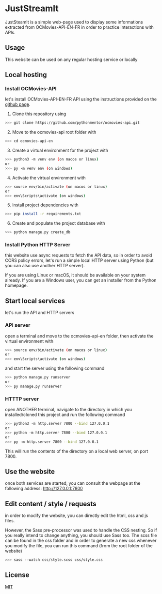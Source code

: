 # JustStreamIt

JustSteamIt is a simple web-page used to display some informations extracted from OCMovies-API-EN-FR in order to practice interactions with APIs.

## Usage

This website can be used on any regular hosting service or locally

## Local hosting

### Install OCMovies-API
let's install OCMovies-API-EN-FR API using the instructions provided on the [github page](https://github.com/OpenClassrooms-Student-Center/OCMovies-API-EN-FR).

1. Clone this repository using
```bash
>>> git clone https://github.com/pythonmentor/ocmovies-api.git
```
2. Move to the ocmovies-api root folder with
```bash
>>> cd ocmovies-api-en
```
3. Create a virtual environment for the project with
```bash
>>> python3 -m venv env (on macos or linux)
or
>>> py -m venv env (on windows)
```
4. Activate the virtual environment with 
```bash
>>> source env/bin/activate (on macos or linux)
or
>>> env\Scripts\activate (on windows)
```
5. Install project dependencies with
```bash
>>> pip install -r requirements.txt
```
6. Create and populate the project database with
```bash
>>> python manage.py create_db
```


### Install Python HTTP Server
this website use async requests to fetch the API data, so in order to avoid CORS policy errors, let's run a simple local HTTP server using Python (but you can also use another HTTP server).

If you are using Linux or macOS, it should be available on your system already. If you are a Windows user, you can get an installer from the Python homepage.


## Start local services
let's run the API and HTTP servers

### API server
open a terminal and move to the ocmovies-api-en folder, then activate the virtual environment with

```bash
>>> source env/bin/activate (on macos or linux)
or
>>> env\Scripts\activate (on windows)
```

and start the server using the following command
```bash
>>> python manage.py runserver
or
>>> py manage.py runserver
```

### HTTTP server
open ANOTHER terminal, navigate to the directory in which you installed/cloned this project and run the following command 
```bash
>>> python3 -m http.server 7800 --bind 127.0.0.1
or
>>> python -m http.server 7800 --bind 127.0.0.1
or
>>> py -m http.server 7800 --bind 127.0.0.1
```
This will run the contents of the directory on a local web server, on port 7800.


## Use the website
once both services are started, you can consult the webpage at the following address: http://127.0.0.1:7800

## Edit content / style / requests
in order to modify the website, you can directly edit the html, css and js files.

However, the Sass pre-processor was used to handle the CSS nesting. So if you really intend to change anything, you should use Sass too. The scss file can be found in the css folder and in order to generate a new css whenever you modify the file, you can run this command (from the root folder of the website)
```bash
>>> sass --watch css/style.scss css/style.css
```

## License
[MIT](https://choosealicense.com/licenses/mit/)
